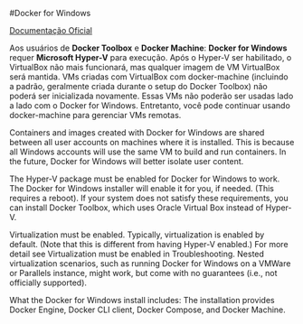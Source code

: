 #Docker for Windows

[Documentação Oficial](https://docs.docker.com/docker-for-windows/)

Aos usuários de **Docker Toolbox** e **Docker Machine**: **Docker for Windows** requer **Microsoft Hyper-V** para execução. Após o Hyper-V ser habilitado, o VirtualBox não mais funcionará, mas qualquer imagem de VM VirtualBox será mantida. VMs criadas com VirtualBox com docker-machine (incluindo a padrão, geralmente criada durante o setup do Docker Toolbox) não poderá ser inicializada novamente. Essas VMs não poderão ser usadas lado a lado com o Docker for Windows. Entretanto, você pode continuar usando docker-machine para gerenciar VMs remotas.

Containers and images created with Docker for Windows are shared between all user accounts on machines where it is installed. This is because all Windows accounts will use the same VM to build and run containers. In the future, Docker for Windows will better isolate user content.

The Hyper-V package must be enabled for Docker for Windows to work. The Docker for Windows installer will enable it for you, if needed. (This requires a reboot). If your system does not satisfy these requirements, you can install Docker Toolbox, which uses Oracle Virtual Box instead of Hyper-V.

Virtualization must be enabled. Typically, virtualization is enabled by default. (Note that this is different from having Hyper-V enabled.) For more detail see Virtualization must be enabled in Troubleshooting.
Nested virtualization scenarios, such as running Docker for Windows on a VMWare or Parallels instance, might work, but come with no guarantees (i.e., not officially supported).

What the Docker for Windows install includes: The installation provides Docker Engine, Docker CLI client, Docker Compose, and Docker Machine.